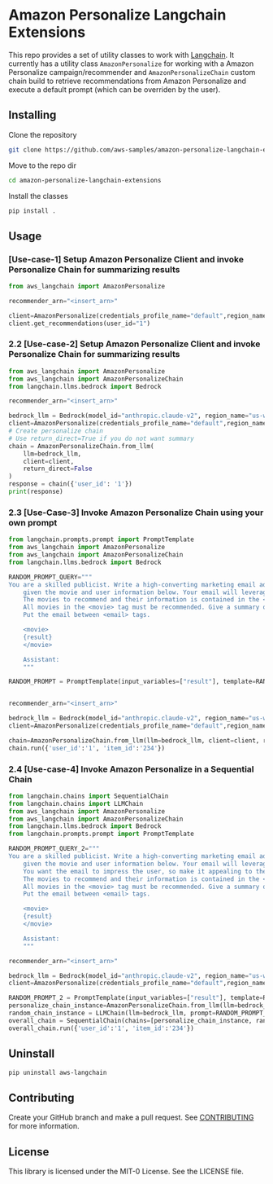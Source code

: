 # Amazon Personalize Langchain Extensions
This repo provides a set of utility classes to work with [Langchain](https://github.com/hwchase17/langchain/tree/master). It currently has a utility class `AmazonPersonalize` for working with a Amazon Personalize campaign/recommender and `AmazonPersonalizeChain` custom chain build to retrieve recommendations from Amazon Personalize and execute a default prompt (which can be overriden by the user).

## Installing

Clone the repository
```bash
git clone https://github.com/aws-samples/amazon-personalize-langchain-extensions.git
```

Move to the repo dir
```bash
cd amazon-personalize-langchain-extensions
```


Install the classes
```bash
pip install .
```

## Usage

### [Use-case-1] Setup Amazon Personalize Client and invoke Personalize Chain for summarizing results

```python
from aws_langchain import AmazonPersonalize

recommender_arn="<insert_arn>"

client=AmazonPersonalize(credentials_profile_name="default",region_name="us-west-2",recommender_arn=recommender_arn)
client.get_recommendations(user_id="1")
```

### 2.2 [Use-case-2] Setup Amazon Personalize Client and invoke Personalize Chain for summarizing results

```python
from aws_langchain import AmazonPersonalize
from aws_langchain import AmazonPersonalizeChain
from langchain.llms.bedrock import Bedrock

recommender_arn="<insert_arn>"

bedrock_llm = Bedrock(model_id="anthropic.claude-v2", region_name="us-west-2")
client=AmazonPersonalize(credentials_profile_name="default",region_name="us-west-2",recommender_arn=recommender_arn)
# Create personalize chain
# Use return_direct=True if you do not want summary
chain = AmazonPersonalizeChain.from_llm(
    llm=bedrock_llm, 
    client=client,
    return_direct=False 
)
response = chain({'user_id': '1'})
print(response)
```

### 2.3 [Use-Case-3] Invoke Amazon Personalize Chain using your own prompt

```python
from langchain.prompts.prompt import PromptTemplate
from aws_langchain import AmazonPersonalize
from aws_langchain import AmazonPersonalizeChain
from langchain.llms.bedrock import Bedrock

RANDOM_PROMPT_QUERY="""
You are a skilled publicist. Write a high-converting marketing email advertising several movies available in a video-on-demand streaming platform next week, 
    given the movie and user information below. Your email will leverage the power of storytelling and persuasive language. 
    The movies to recommend and their information is contained in the <movie> tag. 
    All movies in the <movie> tag must be recommended. Give a summary of the movies and why the human should watch them. 
    Put the email between <email> tags.

    <movie>
    {result} 
    </movie>

    Assistant:
    """

RANDOM_PROMPT = PromptTemplate(input_variables=["result"], template=RANDOM_PROMPT_QUERY)


recommender_arn="<insert_arn>"

bedrock_llm = Bedrock(model_id="anthropic.claude-v2", region_name="us-west-2")
client=AmazonPersonalize(credentials_profile_name="default",region_name="us-west-2",recommender_arn=recommender_arn)

chain=AmazonPersonalizeChain.from_llm(llm=bedrock_llm, client=client, return_direct=False, prompt_template=RANDOM_PROMPT)
chain.run({'user_id':'1', 'item_id':'234'})
```
### 2.4 [Use-case-4] Invoke Amazon Personalize in a Sequential Chain 

```python
from langchain.chains import SequentialChain
from langchain.chains import LLMChain
from aws_langchain import AmazonPersonalize
from aws_langchain import AmazonPersonalizeChain
from langchain.llms.bedrock import Bedrock
from langchain.prompts.prompt import PromptTemplate

RANDOM_PROMPT_QUERY_2="""
You are a skilled publicist. Write a high-converting marketing email advertising several movies available in a video-on-demand streaming platform next week, 
    given the movie and user information below. Your email will leverage the power of storytelling and persuasive language. 
    You want the email to impress the user, so make it appealing to them.
    The movies to recommend and their information is contained in the <movie> tag. 
    All movies in the <movie> tag must be recommended. Give a summary of the movies and why the human should watch them. 
    Put the email between <email> tags.

    <movie>
    {result}
    </movie>

    Assistant:
    """

recommender_arn="<insert_arn>"

bedrock_llm = Bedrock(model_id="anthropic.claude-v2", region_name="us-west-2")
client=AmazonPersonalize(credentials_profile_name="default",region_name="us-west-2",recommender_arn=recommender_arn)

RANDOM_PROMPT_2 = PromptTemplate(input_variables=["result"], template=RANDOM_PROMPT_QUERY_2)
personalize_chain_instance=AmazonPersonalizeChain.from_llm(llm=bedrock_llm, client=client, return_direct=True)
random_chain_instance = LLMChain(llm=bedrock_llm, prompt=RANDOM_PROMPT_2)
overall_chain = SequentialChain(chains=[personalize_chain_instance, random_chain_instance], input_variables=["user_id"], verbose=True)
overall_chain.run({'user_id':'1', 'item_id':'234'})
```

## Uninstall
```bash
pip uninstall aws-langchain
```

## Contributing
Create your GitHub branch and make a pull request.
See [CONTRIBUTING](CONTRIBUTING.md#security-issue-notifications) for more information.

## License
This library is licensed under the MIT-0 License. See the LICENSE file.

